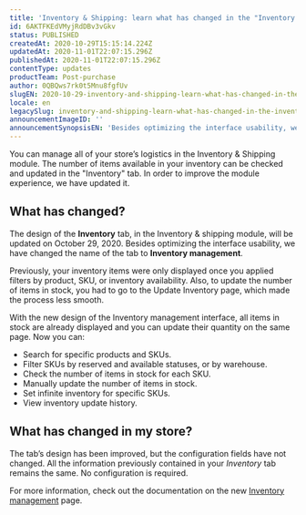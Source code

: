 ```yaml
---
title: 'Inventory & Shipping: learn what has changed in the "Inventory management" tab '
id: 6AKTFKEdVMyjRdDBv3vGkv
status: PUBLISHED
createdAt: 2020-10-29T15:15:14.224Z
updatedAt: 2020-11-01T22:07:15.296Z
publishedAt: 2020-11-01T22:07:15.296Z
contentType: updates
productTeam: Post-purchase
author: 0QBQws7rk0t5Mnu8fgfUv
slugEN: 2020-10-29-inventory-and-shipping-learn-what-has-changed-in-the-inventory-management
locale: en
legacySlug: inventory-and-shipping-learn-what-has-changed-in-the-inventory-management
announcementImageID: ''
announcementSynopsisEN: 'Besides optimizing the interface usability, we have changed the name of the tab to Inventory management.'
---
```


You can manage all of your store’s logistics in the Inventory & Shipping module. The number of items available in your inventory can be checked and updated in the "Inventory" tab. In order to improve the module experience, we have updated it.

## What has changed?
The design of the **Inventory** tab, in the Inventory & shipping module, will be updated on October 29, 2020. Besides optimizing the interface usability, we have changed the name of the tab to **Inventory management**. 

Previously, your inventory items were only displayed once you applied filters by product, SKU, or inventory availability. Also, to update the number of items in stock, you had to go to the Update Inventory page, which made the process less smooth.

With the new design of the Inventory management interface, all items in stock are already displayed and you can update their quantity on the same page. Now you can:

- Search for specific products and SKUs.  
- Filter SKUs by reserved and available statuses, or by warehouse.  
- Check the number of items in stock for each SKU.  
- Manually update the number of items in stock.  
- Set infinite inventory for specific SKUs.  
- View inventory update history.  

## What has changed in my store?

The tab’s design has been improved, but the configuration fields have not changed. All the information previously contained in your *Inventory* tab remains the same. No configuration is required.

For more information, check out the documentation on the new [Inventory management](/en/tutorial/gerenciar-itens-em-estoque) page.  


